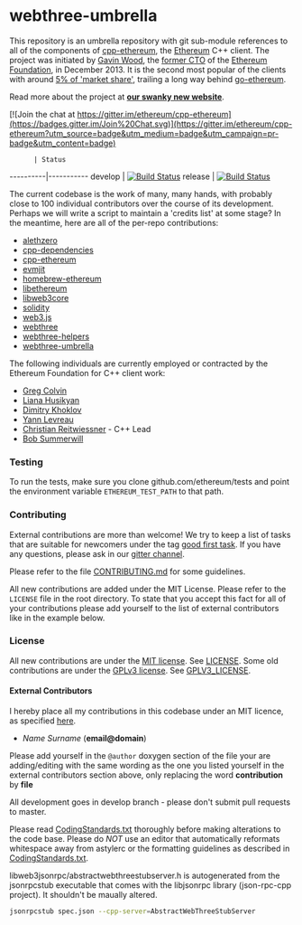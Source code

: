 # webthree-umbrella

This repository is an umbrella repository with git sub-module references to all of the components of [cpp-ethereum](http://www.ethdocs.org/en/latest/ethereum-clients/cpp-ethereum/), the [Ethereum](http://ethereum.org) C++ client.  The project was initiated by [Gavin Wood](http://gavwood.com/>), the [former CTO](<https://blog.ethereum.org/2016/01/11/last-blog-post/>) of the [Ethereum Foundation](http://www.ethdocs.org/en/latest/introduction/foundation.html), in December 2013.   It is the second most popular of the clients with around [5% of 'market share'](http://ethernodes.org/>), trailing a long way behind
[go-ethereum](https://github.com/ethereum/go-ethereum).

Read more about the project at **[our swanky new website](http://www.ethdocs.org/en/latest/ethereum-clients/cpp-ethereum/)**.

[![Join the chat at https://gitter.im/ethereum/cpp-ethereum](https://badges.gitter.im/Join%20Chat.svg)](https://gitter.im/ethereum/cpp-ethereum?utm_source=badge&utm_medium=badge&utm_campaign=pr-badge&utm_content=badge)

          | Status
----------|-----------
develop   | [![Build Status](http://52.28.164.97/buildStatus/icon?job=ethbinaries-develop)](http://52.28.164.97/job/ethbinaries-develop/)
release   | [![Build Status](http://52.28.164.97/buildStatus/icon?job=ethbinaries-release)](http://52.28.164.97/job/ethbinaries-release/)

The current codebase is the work of many, many hands, with probably close to 100 individual contributors over the course of its development.   Perhaps we will write a script to maintain a 'credits list' at some stage?   In the meantime, here are all of the per-repo contributions:

- [alethzero](https://github.com/ethereum/alethzero/graphs/contributors)
- [cpp-dependencies](https://github.com/ethereum/cpp-dependencies/graphs/contributors)
- [cpp-ethereum](https://github.com/ethereum/cpp-ethereum/graphs/contributors)
- [evmjit](https://github.com/ethereum/evmjit/graphs/contributors)
- [homebrew-ethereum](https://github.com/ethereum/homebrew-ethereum/graphs/contributors)
- [libethereum](https://github.com/ethereum/libethereum/graphs/contributors)
- [libweb3core](https://github.com/ethereum/libweb3core/graphs/contributors)
- [solidity](https://github.com/ethereum/solidity/graphs/contributors)
- [web3.js](https://github.com/ethereum/web3.js/graphs/contributors)
- [webthree](https://github.com/ethereum/webthree/graphs/contributors)
- [webthree-helpers](https://github.com/ethereum/webthree-helpers/graphs/contributors)
- [webthree-umbrella](https://github.com/ethereum/webthree-umbrella/graphs/contributors)

The following individuals are currently employed or contracted by the Ethereum Foundation for C++ client work:

- [Greg Colvin](https://github.com/gcolvin)
- [Liana Husikyan](https://github.com/LianaHus)
- [Dimitry Khoklov](https://github.com/winsvega)
- [Yann Levreau](https://github.com/yann300)
- [Christian Reitwiessner](https://github.com/chriseth) - C++ Lead
- [Bob Summerwill](https://github.com/bobsummerwill)

### Testing

To run the tests, make sure you clone github.com/ethereum/tests and point the environment variable
`ETHEREUM_TEST_PATH` to that path.

### Contributing

External contributions are more than welcome! We try to keep a list of tasks that are suitable for
newcomers under the tag [good first task](https://github.com/ethereum/webthree-umbrella/labels/good%20first%20task).
If you have any questions, please ask in our [gitter channel](https://gitter.im/ethereum/cpp-ethereum).

Please refer to the file [CONTRIBUTING.md](CONTRIBUTING.md) for some guidelines.

All new contributions are added under the MIT License. Please refer to the `LICENSE` file in the root directory.
To state that you accept this fact for all of your contributions please add yourself to the list of external contributors like in the example below.

### License

All new contributions are under the [MIT license](http://opensource.org/licenses/MIT).
See [LICENSE](LICENSE). Some old contributions are under the [GPLv3 license](http://www.gnu.org/licenses/gpl-3.0.en.html). See [GPLV3_LICENSE](GPLV3_LICENSE).

#### External Contributors

I hereby place all my contributions in this codebase under an MIT
licence, as specified [here](http://opensource.org/licenses/MIT).
- *Name Surname* (**email@domain**)

Please add yourself in the `@author` doxygen  section of the file your are adding/editing
with the same wording as the one you listed yourself in the external contributors section above,
only replacing the word **contribution** by **file**

All development goes in develop branch - please don't submit pull requests to master.

Please read [CodingStandards.txt](CodingStandards.txt) thoroughly before making alterations to the code base. Please do *NOT* use an editor that automatically reformats whitespace away from astylerc or the formatting guidelines as described in [CodingStandards.txt](CodingStandards.txt).

libweb3jsonrpc/abstractwebthreestubserver.h is autogenerated from the jsonrpcstub executable that comes with the libjsonrpc library (json-rpc-cpp project). It shouldn't be maually altered.

```bash
jsonrpcstub spec.json --cpp-server=AbstractWebThreeStubServer
```
